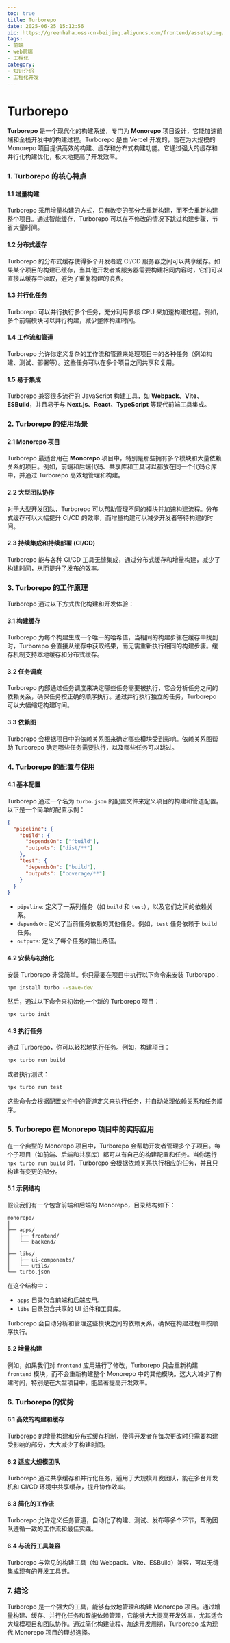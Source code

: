 ```yaml
---
toc: true
title: Turborepo 
date: 2025-06-25 15:12:56
pic: https://greenhaha.oss-cn-beijing.aliyuncs.com/frontend/assets/img/web-design-2906159_960_720.jpg
tags:
- 前端
- web前端
- 工程化
category: 
- 知识介绍
- 工程化开发
---
```

# Turborepo

**Turborepo** 是一个现代化的构建系统，专门为 **Monorepo** 项目设计，它能加速前端和全栈开发中的构建过程。Turborepo 是由 Vercel 开发的，旨在为大规模的 Monorepo 项目提供高效的构建、缓存和分布式构建功能。它通过强大的缓存和并行化构建优化，极大地提高了开发效率。

### 1. **Turborepo 的核心特点**

#### 1.1 **增量构建**

Turborepo 采用增量构建的方式，只有改变的部分会重新构建，而不会重新构建整个项目。通过智能缓存，Turborepo 可以在不修改的情况下跳过构建步骤，节省大量时间。

#### 1.2 **分布式缓存**

Turborepo 的分布式缓存使得多个开发者或 CI/CD 服务器之间可以共享缓存。如果某个项目的构建已缓存，当其他开发者或服务器需要构建相同内容时，它们可以直接从缓存中读取，避免了重复构建的浪费。

#### 1.3 **并行化任务**

Turborepo 可以并行执行多个任务，充分利用多核 CPU 来加速构建过程。例如，多个前端模块可以并行构建，减少整体构建时间。

#### 1.4 **工作流和管道**

Turborepo 允许你定义复杂的工作流和管道来处理项目中的各种任务（例如构建、测试、部署等）。这些任务可以在多个项目之间共享和复用。

#### 1.5 **易于集成**

Turborepo 兼容很多流行的 JavaScript 构建工具，如 **Webpack**、**Vite**、**ESBuild**，并且易于与 **Next.js**、**React**、**TypeScript** 等现代前端工具集成。

### 2. **Turborepo 的使用场景**

#### 2.1 **Monorepo 项目**

Turborepo 最适合用在 **Monorepo** 项目中，特别是那些拥有多个模块和大量依赖关系的项目。例如，前端和后端代码、共享库和工具可以都放在同一个代码仓库中，并通过 Turborepo 高效地管理和构建。

#### 2.2 **大型团队协作**

对于大型开发团队，Turborepo 可以帮助管理不同的模块并加速构建流程。分布式缓存可以大幅提升 CI/CD 的效率，而增量构建可以减少开发者等待构建的时间。

#### 2.3 **持续集成和持续部署 (CI/CD)**

Turborepo 能与各种 CI/CD 工具无缝集成，通过分布式缓存和增量构建，减少了构建时间，从而提升了发布的效率。

### 3. **Turborepo 的工作原理**

Turborepo 通过以下方式优化构建和开发体验：

#### 3.1 **构建缓存**

Turborepo 为每个构建生成一个唯一的哈希值，当相同的构建步骤在缓存中找到时，Turborepo 会直接从缓存中获取结果，而无需重新执行相同的构建步骤。缓存机制支持本地缓存和分布式缓存。

#### 3.2 **任务调度**

Turborepo 内部通过任务调度来决定哪些任务需要被执行，它会分析任务之间的依赖关系，确保任务按正确的顺序执行。通过并行执行独立的任务，Turborepo 可以大幅缩短构建时间。

#### 3.3 **依赖图**

Turborepo 会根据项目中的依赖关系图来确定哪些模块受到影响。依赖关系图帮助 Turborepo 确定哪些任务需要执行，以及哪些任务可以跳过。

### 4. **Turborepo 的配置与使用**

#### 4.1 **基本配置**

Turborepo 通过一个名为 `turbo.json` 的配置文件来定义项目的构建和管道配置。以下是一个简单的配置示例：

```json
{
  "pipeline": {
    "build": {
      "dependsOn": ["^build"],
      "outputs": ["dist/**"]
    },
    "test": {
      "dependsOn": ["build"],
      "outputs": ["coverage/**"]
    }
  }
}
```

* `pipeline`: 定义了一系列任务（如 `build` 和 `test`），以及它们之间的依赖关系。
* `dependsOn`: 定义了当前任务依赖的其他任务。例如，`test` 任务依赖于 `build` 任务。
* `outputs`: 定义了每个任务的输出路径。

#### 4.2 **安装与初始化**

安装 Turborepo 非常简单。你只需要在项目中执行以下命令来安装 Turborepo：

```bash
npm install turbo --save-dev
```

然后，通过以下命令来初始化一个新的 Turborepo 项目：

```bash
npx turbo init
```

#### 4.3 **执行任务**

通过 Turborepo，你可以轻松地执行任务。例如，构建项目：

```bash
npx turbo run build
```

或者执行测试：

```bash
npx turbo run test
```

这些命令会根据配置文件中的管道定义来执行任务，并自动处理依赖关系和任务顺序。

### 5. **Turborepo 在 Monorepo 项目中的实际应用**

在一个典型的 Monorepo 项目中，Turborepo 会帮助开发者管理多个子项目。每个子项目（如前端、后端和共享库）都可以有自己的构建配置和任务。当你运行 `npx turbo run build` 时，Turborepo 会根据依赖关系执行相应的任务，并且只构建有变更的部分。

#### 5.1 **示例结构**

假设我们有一个包含前端和后端的 Monorepo，目录结构如下：

```plaintext
monorepo/
│
├── apps/
│   ├── frontend/
│   └── backend/
│
├── libs/
│   ├── ui-components/
│   └── utils/
└── turbo.json
```

在这个结构中：

* `apps` 目录包含前端和后端应用。
* `libs` 目录包含共享的 UI 组件和工具库。

Turborepo 会自动分析和管理这些模块之间的依赖关系，确保在构建过程中按顺序执行。

#### 5.2 **增量构建**

例如，如果我们对 `frontend` 应用进行了修改，Turborepo 只会重新构建 `frontend` 模块，而不会重新构建整个 Monorepo 中的其他模块。这大大减少了构建时间，特别是在大型项目中，能显著提高开发效率。

### 6. **Turborepo 的优势**

#### 6.1 **高效的构建和缓存**

Turborepo 的增量构建和分布式缓存机制，使得开发者在每次更改时只需要构建受影响的部分，大大减少了构建时间。

#### 6.2 **适应大规模团队**

Turborepo 通过共享缓存和并行化任务，适用于大规模开发团队，能在多台开发机和 CI/CD 环境中共享缓存，提升协作效率。

#### 6.3 **简化的工作流**

Turborepo 允许定义任务管道，自动化了构建、测试、发布等多个环节，帮助团队遵循一致的工作流和最佳实践。

#### 6.4 **与流行工具兼容**

Turborepo 与常见的构建工具（如 Webpack、Vite、ESBuild）兼容，可以无缝集成现有的开发工具链。

### 7. **结论**

Turborepo 是一个强大的工具，能够有效地管理和构建 Monorepo 项目。通过增量构建、缓存、并行化任务和智能依赖管理，它能够大大提高开发效率，尤其适合大规模项目和团队协作。通过简化构建流程、加速开发周期，Turborepo 成为现代 Monorepo 项目的理想选择。
